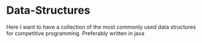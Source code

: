 # Data-Structures
Here I want to have a collection of the most commonly used data structures for competitive programming. Preferably written in java
